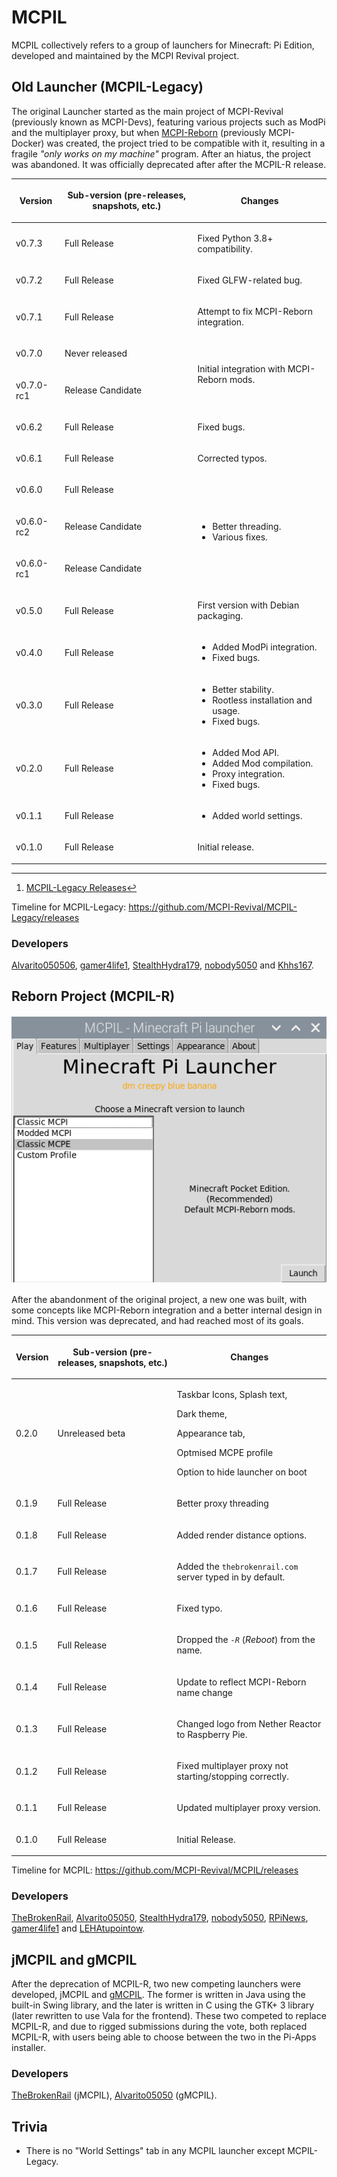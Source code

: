 # MCPIL

MCPIL collectively refers to a group of launchers for Minecraft: Pi
Edition, developed and maintained by the MCPI Revival project.

## Old Launcher (MCPIL-Legacy)

The original Launcher started as the main project of MCPI-Revival
(previously known as MCPI-Devs), featuring various projects such as
ModPi and the multiplayer proxy, but when
[MCPI-Reborn](../Reborn/Introduction.md) (previously MCPI-Docker) was
created, the project tried to be compatible with it, resulting in a
fragile *"only works on my machine"* program. After an hiatus, the
project was abandoned. It was officially deprecated after after the
MCPIL-R release.

<table>
<thead>
<tr class="header">
<th><p>Version</p></th>
<th><p>Sub-version (pre-releases, snapshots, etc.)</p></th>
<th><p>Changes</p></th>
</tr>
</thead>
<tbody>
<tr class="odd">
<td><p>v0.7.3</p></td>
<td><p>Full Release</p></td>
<td><p>Fixed Python 3.8+ compatibility.</p></td>
</tr>
<tr class="even">
<td><p>v0.7.2</p></td>
<td><p>Full Release</p></td>
<td><p>Fixed GLFW-related bug.</p></td>
</tr>
<tr class="odd">
<td><p>v0.7.1</p></td>
<td><p>Full Release</p></td>
<td><p>Attempt to fix MCPI-Reborn integration.</p></td>
</tr>
<tr class="even">
<td><p>v0.7.0</p></td>
<td><p>Never released</p></td>
<td rowspan="2"><p>Initial integration with MCPI-Reborn mods.</p></td>
</tr>
<tr class="odd">
<td><p>v0.7.0-rc1</p></td>
<td><p>Release Candidate</p></td>
</tr>
<tr class="even">
<td><p>v0.6.2</p></td>
<td><p>Full Release</p></td>
<td><p>Fixed bugs.</p></td>
</tr>
<tr class="odd">
<td><p>v0.6.1</p></td>
<td><p>Full Release</p></td>
<td><p>Corrected typos.</p></td>
</tr>
<tr class="even">
<td><p>v0.6.0</p></td>
<td><p>Full Release</p></td>
<td rowspan="3"><ul>
<li>Better threading.</li>
<li>Various fixes.</li>
</ul></td>
</tr>
<tr class="odd">
<td><p>v0.6.0-rc2</p></td>
<td><p>Release Candidate</p></td>
</tr>
<tr class="even">
<td><p>v0.6.0-rc1</p></td>
<td><p>Release Candidate</p></td>
</tr>
<tr class="odd">
<td><p>v0.5.0</p></td>
<td><p>Full Release</p></td>
<td><p>First version with Debian packaging.</p></td>
</tr>
<tr class="even">
<td><p>v0.4.0</p></td>
<td><p>Full Release</p></td>
<td><ul>
<li>Added ModPi integration.</li>
<li>Fixed bugs.</li>
</ul></td>
</tr>
<tr class="odd">
<td><p>v0.3.0</p></td>
<td><p>Full Release</p></td>
<td><ul>
<li>Better stability.</li>
<li>Rootless installation and usage.</li>
<li>Fixed bugs.</li>
</ul></td>
</tr>
<tr class="even">
<td><p>v0.2.0</p></td>
<td><p>Full Release</p></td>
<td><ul>
<li>Added Mod API.</li>
<li>Added Mod compilation.</li>
<li>Proxy integration.</li>
<li>Fixed bugs.</li>
</ul></td>
</tr>
<tr class="odd">
<td><p>v0.1.1</p></td>
<td><p>Full Release</p></td>
<td><ul>
<li>Added world settings.</li>
</ul></td>
</tr>
<tr class="even">
<td><p>v0.1.0</p></td>
<td><p>Full Release</p></td>
<td><p>Initial release.</p></td>
</tr>
</tbody>
</table>
<section id="footnotes" class="footnotes footnotes-end-of-document"
role="doc-endnotes">
<hr />
<ol>
<li id="fn1"><a
href="https://github.com/MCPI-Revival/MCPIL-Legacy/releases">MCPIL-Legacy
Releases</a><a href="#fnref1" class="footnote-back"
role="doc-backlink">↩︎</a></li>
</ol>
</section>

Timeline for MCPIL-Legacy: <https://github.com/MCPI-Revival/MCPIL-Legacy/releases>

### Developers

[Alvarito050506](UserWiki:Alvarito050506 "wikilink"),
[gamer4life1](https://github.com/lpuv),
[StealthHydra179](UserWiki:StealthHydrac "wikilink"),
[nobody5050](https://github.com/nobody5050) and
[Khhs167](https://github.com/Khhs167).

## Reborn Project (MCPIL-R)

![Development Image Of MCPIL 0.1.9](A_leak_of_MCPIL_0.1.9.png)

After the abandonment of the original project, a new one was built, with
some concepts like MCPI-Reborn integration and a better internal design
in mind. This version was deprecated, and had reached most of its goals.

<table>
<thead>
<tr class="header">
<th><p>Version</p></th>
<th><p>Sub-version (pre-releases, snapshots, etc.)</p></th>
<th><p>Changes</p></th>
</tr>
</thead>
<tbody>
<tr class="odd">
<td><p>0.2.0</p></td>
<td><p>Unreleased beta</p></td>
<td><p>Taskbar Icons, Splash text,</p>
<p>Dark theme,</p>
<p>Appearance tab,</p>
<p>Optmised MCPE profile</p>
<p>Option to hide launcher on boot</p></td>
</tr>
<tr class="even">
<td><p>0.1.9</p></td>
<td><p>Full Release</p></td>
<td><p>Better proxy threading</p></td>
</tr>
<tr class="odd">
<td><p>0.1.8</p></td>
<td><p>Full Release</p></td>
<td><p>Added render distance options.</p></td>
</tr>
<tr class="even">
<td><p>0.1.7</p></td>
<td><p>Full Release</p></td>
<td><p>Added the <code>thebrokenrail.com</code> server typed in by
default.</p></td>
</tr>
<tr class="odd">
<td><p>0.1.6</p></td>
<td><p>Full Release</p></td>
<td><p>Fixed typo.</p></td>
</tr>
<tr class="even">
<td><p>0.1.5</p></td>
<td><p>Full Release</p></td>
<td><p>Dropped the <em><code>-R</code></em> (<em>Reboot</em>) from the
name.</p></td>
</tr>
<tr class="odd">
<td><p>0.1.4</p></td>
<td><p>Full Release</p></td>
<td><p>Update to reflect MCPI-Reborn name change</p></td>
</tr>
<tr class="even">
<td><p>0.1.3</p></td>
<td><p>Full Release</p></td>
<td><p>Changed logo from Nether Reactor to Raspberry Pie.</p></td>
</tr>
<tr class="odd">
<td><p>0.1.2</p></td>
<td><p>Full Release</p></td>
<td><p>Fixed multiplayer proxy not starting/stopping correctly.</p></td>
</tr>
<tr class="even">
<td><p>0.1.1</p></td>
<td><p>Full Release</p></td>
<td><p>Updated multiplayer proxy version.</p></td>
</tr>
<tr class="odd">
<td><p>0.1.0</p></td>
<td><p>Full Release</p></td>
<td><p>Initial Release.</p></td>
</tr>
</tbody>
</table>

Timeline for MCPIL: <https://github.com/MCPI-Revival/MCPIL/releases>

### Developers

[TheBrokenRail](https://github.com/TheBrokenRail),
[Alvarito05050](UserWiki:Alvarito050506 "wikilink"),
[StealthHydra179](UserWiki:StealthHydrac "wikilink"),
[nobody5050](https://github.com/nobody5050),
[RPiNews](https://www.youtube.com/channel/UCmp6JswV90SV5agNFGQuWkw),
[gamer4life1](https://github.com/lpuv) and
[LEHAtupointow](https://github.com/leha-code/).

## jMCPIL and gMCPIL

After the deprecation of MCPIL-R, two new competing launchers were
developed, jMCPIL and [gMCPIL](GMCPIL.md).
The former is written in Java using the built-in Swing library, and the
later is written in C using the GTK+ 3 library (later rewritten to use
Vala for the frontend). These two competed to replace MCPIL-R, and due
to rigged submissions during the vote, both replaced MCPIL-R, with users
being able to choose between the two in the Pi-Apps installer.

### Developers

[TheBrokenRail](https://github.com/TheBrokenRail) (jMCPIL),
[Alvarito05050](UserWiki:Alvarito050506 "wikilink") (gMCPIL).

## Trivia

* There is no "World Settings" tab in any MCPIL launcher except MCPIL-Legacy.